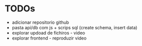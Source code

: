 # TODOs

- adicionar repositorio github
- pasta api/db com js + scrips sql (create schema, insert data)
- explorar updoad de fichiros - video
- explorar frontend - reproduzir video
